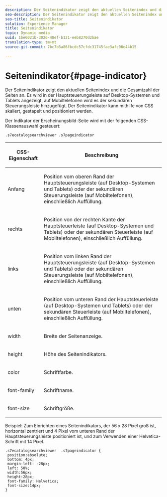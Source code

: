 ```yaml
---
description: Der Seitenindikator zeigt den aktuellen Seitenindex und die Gesamtzahl der Seiten an. Es wird in der Hauptsteuerungsleiste auf Desktop-Systemen und Tablets angezeigt, auf Mobiltelefonen wird es der sekundären Steuerungsleiste hinzugefügt. Der Seitenindikator kann mithilfe von CSS skaliert, gestapelt und positioniert werden.
seo-description: Der Seitenindikator zeigt den aktuellen Seitenindex und die Gesamtzahl der Seiten an. Es wird in der Hauptsteuerungsleiste auf Desktop-Systemen und Tablets angezeigt, auf Mobiltelefonen wird es der sekundären Steuerungsleiste hinzugefügt. Der Seitenindikator kann mithilfe von CSS skaliert, gestapelt und positioniert werden.
seo-title: Seitenindikator
solution: Experience Manager
title: Seitenindikator
topic: Dynamic media
uuid: 1be6021b-3026-48ef-b121-eeb8270d2bae
translation-type: tm+mt
source-git-commit: 7bc7b3a86fbcdc57cfdc31745fae3afc06e44b15

---
```



# Seitenindikator{#page-indicator}

Der Seitenindikator zeigt den aktuellen Seitenindex und die Gesamtzahl der Seiten an. Es wird in der Hauptsteuerungsleiste auf Desktop-Systemen und Tablets angezeigt, auf Mobiltelefonen wird es der sekundären Steuerungsleiste hinzugefügt. Der Seitenindikator kann mithilfe von CSS skaliert, gestapelt und positioniert werden.

Der Indikator der Erscheinungsbild-Seite wird mit der folgenden CSS-Klassenauswahl gesteuert:

`.s7ecatalogsearchviewer .s7pageindicator`

<table id="table_94EE3F5BBE4547C0B4943471CEE7EDE4"> 
 <thead> 
  <tr> 
   <th colname="col1" class="entry"> <p> CSS-Eigenschaft </p> </th> 
   <th colname="col2" class="entry"> <p>Beschreibung </p> </th> 
  </tr> 
 </thead>
 <tbody> 
  <tr> 
   <td colname="col1"> <p> <span class="codeph"> Anfang </span> </p> </td> 
   <td colname="col2"> <p>Position vom oberen Rand der Hauptsteuerungsleiste (auf Desktop-Systemen und Tablets) oder der sekundären Steuerungsleiste (auf Mobiltelefonen), einschließlich Auffüllung. </p> </td> 
  </tr> 
  <tr> 
   <td colname="col1"> <p> <span class="codeph"> rechts </span> </p> </td> 
   <td colname="col2"> <p>Position von der rechten Kante der Hauptsteuerleiste (auf Desktop-Systemen und Tablets) oder der sekundären Steuerleiste (auf Mobiltelefonen), einschließlich Auffüllung. </p> </td> 
  </tr> 
  <tr> 
   <td colname="col1"> <p> <span class="codeph"> links </span> </p> </td> 
   <td colname="col2"> <p>Position vom linken Rand der Hauptsteuerungsleiste (auf Desktop-Systemen und Tablets) oder der sekundären Steuerungsleiste (auf Mobiltelefonen), einschließlich Auffüllung. </p> </td> 
  </tr> 
  <tr> 
   <td colname="col1"> <p> <span class="codeph"> unten </span> </p> </td> 
   <td colname="col2"> <p>Position vom unteren Rand der Hauptsteuerleiste (auf Desktop-Systemen und Tablets) oder der sekundären Steuerleiste (auf Mobiltelefonen), einschließlich Auffüllung. </p> </td> 
  </tr> 
  <tr> 
   <td colname="col1"> <p> <span class="codeph"> width </span> </p> </td> 
   <td colname="col2"> <p>Breite der Seitenanzeige. </p> </td> 
  </tr> 
  <tr> 
   <td colname="col1"> <p> <span class="codeph"> height </span> </p> </td> 
   <td colname="col2"> <p>Höhe des Seitenindikators. </p> </td> 
  </tr> 
  <tr> 
   <td colname="col1"> <p> <span class="codeph"> color </span> </p> </td> 
   <td colname="col2"> <p>Schriftfarbe. </p> </td> 
  </tr> 
  <tr> 
   <td colname="col1"> <p> <span class="codeph"> font-family </span> </p> </td> 
   <td colname="col2"> <p>Schriftname. </p> </td> 
  </tr> 
  <tr> 
   <td colname="col1"> <p> <span class="codeph"> font-size </span> </p> </td> 
   <td colname="col2"> <p>Schriftgröße. </p> </td> 
  </tr> 
 </tbody> 
</table>

Beispiel: Zum Einrichten eines Seitenindikators, der 56 x 28 Pixel groß ist, horizontal zentriert und 4 Pixel vom unteren Rand der Hauptsteuerungsleiste positioniert ist, und zum Verwenden einer Helvetica-Schrift mit 14 Pixel.

```
.s7ecatalogsearchviewer  .s7pageindicator { 
 position:absolute; 
 bottom: 4px; 
 margin-left: -28px;  
 left: 50%; 
 width:56px; 
 height:28px; 
 font-family: Helvetica; 
 font-size:14px; 
}
```


